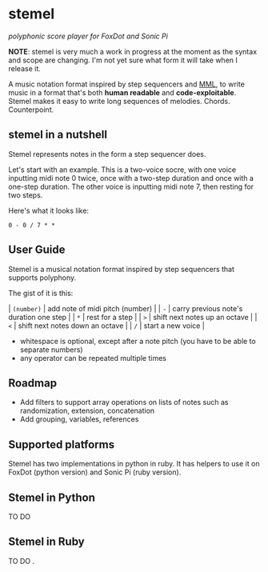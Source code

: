 # stemel

_polyphonic score player for FoxDot and Sonic Pi_

**NOTE**: stemel is very much a work in progress 
at the moment as the syntax and scope are changing.
I'm not yet sure what form it will take when I 
release it.

A music notation format inspired by 
step sequencers and 
[MML](https://en.wikipedia.org/wiki/Music_Macro_Language), to write music in a format that's both **human readable** and **code-exploitable**. Stemel makes it easy to write long sequences of melodies. Chords. Counterpoint.

## stemel in a nutshell

Stemel represents notes in the form a step
sequencer does.

Let's start with an example. This is a 
two-voice socre, with one voice inputting midi
note 0 twice, once with a two-step duration and 
once with a one-step duration. The other voice
is inputting midi note 7, then resting for 
two steps.

Here's what it looks like:
  
```
0 - 0 / 7 * * 
```

## User Guide

Stemel is a musical notation format inspired by 
step sequencers that supports polyphony.

The gist of it is this:

| `(number)` | add note of midi pitch (number) |
| `-` | carry previous note's duration one step |
| `*` | rest for a step |
| `>` | shift next notes up an octave |
| `<` | shift next notes down an octave |
| `/` | start a new voice |

- whitespace is optional, except after a note
pitch (you have to be able to separate numbers)
- any operator can be repeated multiple times 

## Roadmap

- Add filters to support array operations on lists
of notes such as randomization, extension, concatenation
- Add grouping, variables, references

## Supported platforms

Stemel has two implementations in python in ruby.
It has helpers to use it on FoxDot (python version)
and Sonic Pi (ruby version).

## Stemel in Python

TO DO

## Stemel in Ruby

TO DO
.
